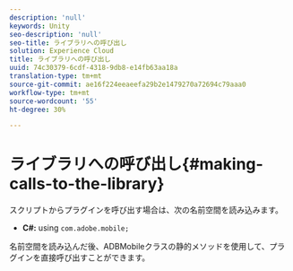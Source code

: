 ```yaml
---
description: 'null'
keywords: Unity
seo-description: 'null'
seo-title: ライブラリへの呼び出し
solution: Experience Cloud
title: ライブラリへの呼び出し
uuid: 74c30379-6cdf-4318-9db8-e14fb63aa18a
translation-type: tm+mt
source-git-commit: ae16f224eeaeefa29b2e1479270a72694c79aaa0
workflow-type: tm+mt
source-wordcount: '55'
ht-degree: 30%

---
```



# ライブラリへの呼び出し{#making-calls-to-the-library}

スクリプトからプラグインを呼び出す場合は、次の名前空間を読み込みます。

* **C#:** using `com.adobe.mobile;`

名前空間を読み込んだ後、ADBMobileクラスの静的メソッドを使用して、プラグインを直接呼び出すことができます。
